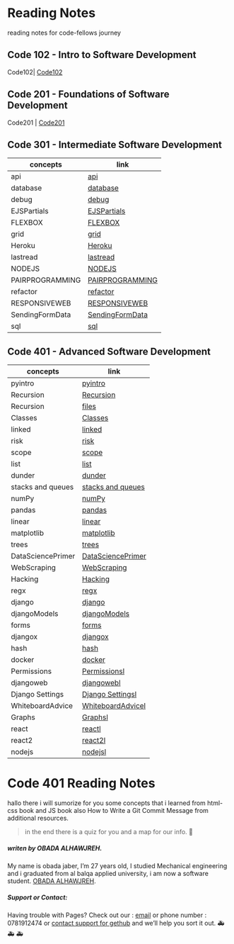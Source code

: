 # Reading Notes
reading notes for code-fellows journey
## Code 102 - Intro to Software Development

Code102| [Code102](https://github.com/Obada-gh/Code102-reading-notes)

## Code 201 - Foundations of Software Development

Code201 | [Code201](https://github.com/Obada-gh/reading-notes-201)

## Code 301 - Intermediate Software Development

concepts | link
------------ | -------------
 api |[api](https://obada-gh.github.io/reading-notes/301/api)
 database| [database](https://obada-gh.github.io/reading-notes/301/database)
 debug |[debug](https://obada-gh.github.io/reading-notes/301/debug)
 EJSPartials| [EJSPartials](https://obada-gh.github.io/reading-notes/301/EJSPartials)
 FLEXBOX| [FLEXBOX](https://obada-gh.github.io/reading-notes/301/FLEXBOX)
 grid| [grid](https://obada-gh.github.io/reading-notes/301/grid)
 Heroku| [Heroku](https://obada-gh.github.io/reading-notes/301/Heroku)
 lastread| [lastread](https://obada-gh.github.io/reading-notes/301/lastread)
 NODEJS| [NODEJS](https://obada-gh.github.io/reading-notes/301/NODEJS)
 PAIRPROGRAMMING| [PAIRPROGRAMMING](https://obada-gh.github.io/reading-notes/301/PAIRPROGRAMMING)
 refactor| [refactor](https://obada-gh.github.io/reading-notes/301/refactor)
 RESPONSIVEWEB| [RESPONSIVEWEB](https://obada-gh.github.io/reading-notes/301/RESPONSIVEWEB)
 SendingFormData| [SendingFormData](https://obada-gh.github.io/reading-notes/301/SendingFormData)
 sql| [sql](https://obada-gh.github.io/reading-notes/301/sql)

 

## Code 401 - Advanced Software Development

concepts | link
------------ | -------------
pyintro |[pyintro](https://obada-gh.github.io/reading-notes/401/pyintro)
Recursion |[Recursion](https://obada-gh.github.io/reading-notes/401/Recursion)
Recursion |[files](https://obada-gh.github.io/reading-notes/401/files/)
Classes |[Classes](https://obada-gh.github.io/reading-notes/401/Classes)
linked |[linked](https://obada-gh.github.io/reading-notes/401/linked)
risk |[risk](https://obada-gh.github.io/reading-notes/401/risk)
scope |[scope](https://obada-gh.github.io/reading-notes/401/scope)
list |[list](https://obada-gh.github.io/reading-notes/401/list)
dunder |[dunder](https://obada-gh.github.io/reading-notes/401/dunder)
stacks and queues |[stacks and queues](https://obada-gh.github.io/reading-notes/401/stack)
numPy |[numPy](https://obada-gh.github.io/reading-notes/401/numpy)
pandas |[pandas](https://obada-gh.github.io/reading-notes/401/pandas)
linear |[linear](https://obada-gh.github.io/reading-notes/401/linear)
matplotlib |[matplotlib](https://obada-gh.github.io/reading-notes/401/matplotlib)
trees |[trees](https://obada-gh.github.io/reading-notes/401/trees)
DataSciencePrimer |[DataSciencePrimer](https://obada-gh.github.io/reading-notes/401/DataSciencePrimer)
WebScraping |[WebScraping](https://obada-gh.github.io/reading-notes/401/WebScraping)
Hacking |[Hacking](https://obada-gh.github.io/reading-notes/401/Hacking)
regx |[regx](https://obada-gh.github.io/reading-notes/401/regx)
django |[django](https://obada-gh.github.io/reading-notes/401/django)
djangoModels |[djangoModels](https://obada-gh.github.io/reading-notes/401/djangoModels)
forms |[forms](https://obada-gh.github.io/reading-notes/401/forms)
djangox |[djangox](https://obada-gh.github.io/reading-notes/401/djangox)
hash |[hash](https://obada-gh.github.io/reading-notes/401/hash)
docker |[docker](https://obada-gh.github.io/reading-notes/401/docker)
Permissions |[Permissionsl](https://obada-gh.github.io/reading-notes/401/Permissions)
djangoweb |[djangowebl](https://obada-gh.github.io/reading-notes/401/djangoweb)
Django Settings |[Django Settingsl](https://obada-gh.github.io/reading-notes/401/DjangoSettings)
WhiteboardAdvice |[WhiteboardAdvicel](https://obada-gh.github.io/reading-notes/401/WhiteboardAdvice)
Graphs |[Graphsl](https://obada-gh.github.io/reading-notes/401/Graphs)
react |[reactl](https://obada-gh.github.io/reading-notes/401/react)
react2 |[react2l](https://obada-gh.github.io/reading-notes/401/react2)
nodejs |[nodejsl](https://obada-gh.github.io/reading-notes/401/nodejs)
   

   






# Code 401 Reading Notes
hallo there i will sumorize for you some concepts that i learned from html-css book and JS book also How to Write a Git Commit Message from additional resources.
>in the end there is a quiz for you and a map for our info. &#128175;








##### *writen by OBADA ALHAWJREH.*

My name is obada jaber, I’m 27 years old, I studied Mechanical engineering and i graduated from al balqa applied university, i am now a software student. [OBADA ALHAWJREH](https://github.com/Obada-gh). 

##### *Support or Contact:*

Having trouble with Pages? Check out our : [email](obada7jaber7@gmail.com) or phone number : 0781912474 or [contact support for gethub](https://support.github.com/contact) and we’ll help you sort it out. &#x1F691; &#x1F691; &#x1F691;
